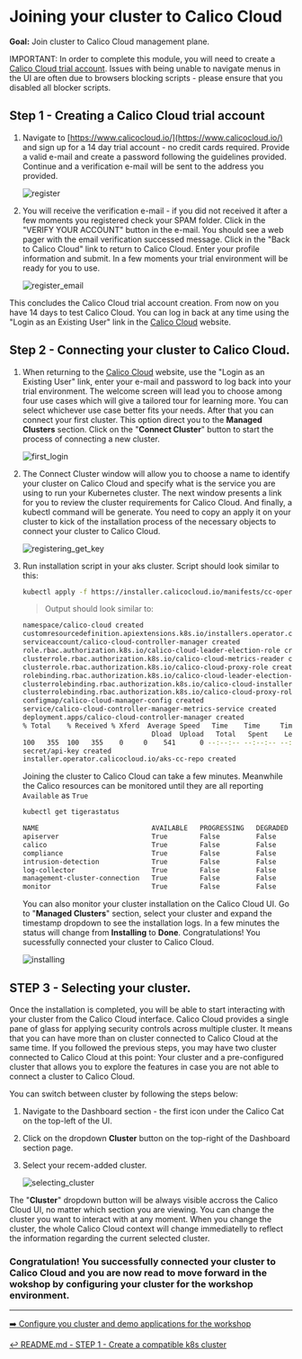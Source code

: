 # Joining your cluster to Calico Cloud

**Goal:** Join cluster to Calico Cloud management plane.

IMPORTANT: In order to complete this module, you will need to create a [Calico Cloud trial account](https://www.calicocloud.io/). Issues with being unable to navigate menus in the UI are often due to browsers blocking scripts - please ensure that you disabled all blocker scripts.

## Step 1 - Creating a Calico Cloud trial account

1. Navigate to [https://www.calicocloud.io/](https://www.calicocloud.io/) and sign up for a 14 day trial account - no credit cards required. Provide a valid e-mail and create a password following the guidelines provided. Continue and a verification e-mail will be sent to the address you provided. 

    ![register](https://user-images.githubusercontent.com/104035488/188006082-e13d07eb-fb4a-4a9a-8189-432a8659f100.gif)

2. You will receive the verification e-mail - if you did not received it after a few moments you registered check your SPAM folder. Click in the "VERIFY YOUR ACCOUNT" button in the e-mail. You should see a web pager with the email verification successed message. Click in the "Back to Calico Cloud" link to return to Calico Cloud. Enter your profile information and submit. In a few moments your trial environment will be ready for you to use.

    ![register_email](https://user-images.githubusercontent.com/104035488/188006198-834195b2-a5c0-416d-9b70-df11be95a699.gif)

This concludes the Calico Cloud trial account creation. From now on you have 14 days to test Calico Cloud. You can log in back at any time using the "Login as an Existing User" link in the [Calico Cloud](https://www.calicocloud.io/) website.

## Step 2 - Connecting your cluster to Calico Cloud.

1. When returning to the [Calico Cloud](https://www.calicocloud.io/) website, use the "Login as an Existing User" link, enter your e-mail and password to log back into your trial environment. The welcome screen will lead you to choose among four use cases which will give a tailored tour for learning more. You can select whichever use case better fits your needs. After that you can connect your first cluster. This option direct you to the **Managed Clusters** section. Click on the "**Connect Cluster**" button to start the process of connecting a new cluster.

    ![first_login](https://user-images.githubusercontent.com/104035488/188036056-1fd0221b-8402-4841-99c3-dc891810b678.gif)

2. The Connect Cluster window will allow you to choose a name to identify your cluster on Calico Cloud and specify what is the service you are using to run your Kubernetes cluster. The next window presents a link for you to review the cluster requirements for Calico Cloud. And finally, a kubectl command will be generate. You need to copy an apply it on your cluster to kick of the installation process of the necessary objects to connect your cluster to Calico Cloud.

    ![registering_get_key](https://user-images.githubusercontent.com/104035488/188036064-f85cac4f-66c0-4c09-bdd3-67922640679d.gif)

3. Run installation script in your aks cluster. Script should look similar to this:
    
    ```bash
    kubectl apply -f https://installer.calicocloud.io/manifests/cc-operator/latest/deploy.yaml && curl -H "Authorization: Bearer a7c2oex34:00llxrhcq:1ga2cz69d7ug81yjgakpyclv6o3eu8o97kp7t2483lmwajslu47xed94e4ic8ywn" "https://www.calicocloud.io/api/managed-cluster/deploy.yaml" | kubectl apply -f -
    ```

    > Output should look similar to:
    ```bash
    namespace/calico-cloud created
    customresourcedefinition.apiextensions.k8s.io/installers.operator.calicocloud.io created
    serviceaccount/calico-cloud-controller-manager created
    role.rbac.authorization.k8s.io/calico-cloud-leader-election-role created
    clusterrole.rbac.authorization.k8s.io/calico-cloud-metrics-reader created
    clusterrole.rbac.authorization.k8s.io/calico-cloud-proxy-role created
    rolebinding.rbac.authorization.k8s.io/calico-cloud-leader-election-rolebinding created
    clusterrolebinding.rbac.authorization.k8s.io/calico-cloud-installer-rbac created
    clusterrolebinding.rbac.authorization.k8s.io/calico-cloud-proxy-rolebinding created
    configmap/calico-cloud-manager-config created
    service/calico-cloud-controller-manager-metrics-service created
    deployment.apps/calico-cloud-controller-manager created
    % Total    % Received % Xferd  Average Speed   Time    Time     Time  Current
                                    Dload  Upload   Total   Spent    Left  Speed
    100   355  100   355    0     0    541      0 --:--:-- --:--:-- --:--:--   541
    secret/api-key created
    installer.operator.calicocloud.io/aks-cc-repo created
    ```
    Joining the cluster to Calico Cloud can take a few minutes. Meanwhile the Calico resources can be monitored until they are all reporting `Available` as `True`

    ```bash
    kubectl get tigerastatus                                                                                                                    

    NAME                            AVAILABLE   PROGRESSING   DEGRADED   SINCE
    apiserver                       True        False         False      96s
    calico                          True        False         False      16s
    compliance                      True        False         False      21s
    intrusion-detection             True        False         False      41s
    log-collector                   True        False         False      21s
    management-cluster-connection   True        False         False      51s
    monitor                         True        False         False      2m1s
    ```

    You can also monitor your cluster installation on the Calico Cloud UI. Go to "**Managed Clusters**" section, select your cluster and expand the timestamp dropdown to see the installation logs.
    In a few minutes the status will change from **Installing** to **Done**. Congratulations! You sucessfully connected your cluster to Calico Cloud.

    ![installing](https://user-images.githubusercontent.com/104035488/188036070-71cd3cb7-639b-46f2-bd5e-dbdb401b48e3.gif)

## STEP 3 - Selecting your cluster.

Once the installation is completed, you will be able to start interacting with your cluster from the Calico Cloud interface. Calico Cloud provides a single pane of glass for applying security controls across multiple cluster. It means that you can have more than on cluster connected to Calico Cloud at the same time.
If you followed the previous steps, you may have two cluster connected to Calico Cloud at this point: Your cluster and a pre-configured cluster that allows you to explore the features in case you are not able to connect a cluster to Calico Cloud.

You can switch between cluster by following the steps below:

1. Navigate to the Dashboard section - the first icon under the Calico Cat on the top-left of the UI.

2. Click on the dropdown **Cluster** button on the top-right of the Dashboard section page.

3. Select your recem-added cluster.

    ![selecting_cluster](https://user-images.githubusercontent.com/104035488/188036074-857e6a19-7641-4dff-9f6b-02eb627cf748.gif)

The "**Cluster**" dropdown button will be always visible accross the Calico Cloud UI, no matter which section you are viewing. You can change the cluster you want to interact with at any moment. 
When you change the cluster, the whole Calico Cloud context will change immediatelly to reflect the information regarding the current selected cluster.

### Congratulation! You successfully connected your cluster to Calico Cloud and you are now read to move forward in the wokshop by configuring your cluster for the workshop environment.

--- 

[:arrow_right: Configure you cluster and demo applications for the workshop](./configuring-demo-apps.md)

[:leftwards_arrow_with_hook: README.md - STEP 1 - Create a compatible k8s cluster](../README.md#step-4---configure-demo-applications)